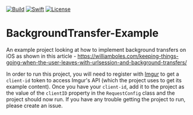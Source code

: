 [![Build](https://github.com/wibosco/BackgroundTransfer-Example/actions/workflows/swift.yml/badge.svg)](https://github.com/wibosco/BackgroundTransfer-Example/actions/workflows/swift.yml)
<a href="https://swift.org"><img src="https://img.shields.io/badge/Swift-4.0-orange.svg?style=flat" alt="Swift" /></a>
[![License](http://img.shields.io/badge/License-MIT-green.svg?style=flat)](https://github.com/wibosco/BackgroundTransfer-Example/blob/main/LICENSE)

# BackgroundTransfer-Example
An example project looking at how to implement background transfers on iOS as shown in this article - https://williamboles.com/keeping-things-going-when-the-user-leaves-with-urlsession-and-background-transfers/

In order to run this project, you will need to register with [Imgur](https://api.imgur.com/oauth2/addclient) to get a `client-id` token to access Imgur's API (which the project uses to get its example content). Once you have your `client-id`, add it to the project as the value of the `clientID` property in the `RequestConfig` class and the project should now run. If you have any trouble getting the project to run, please create an issue.
